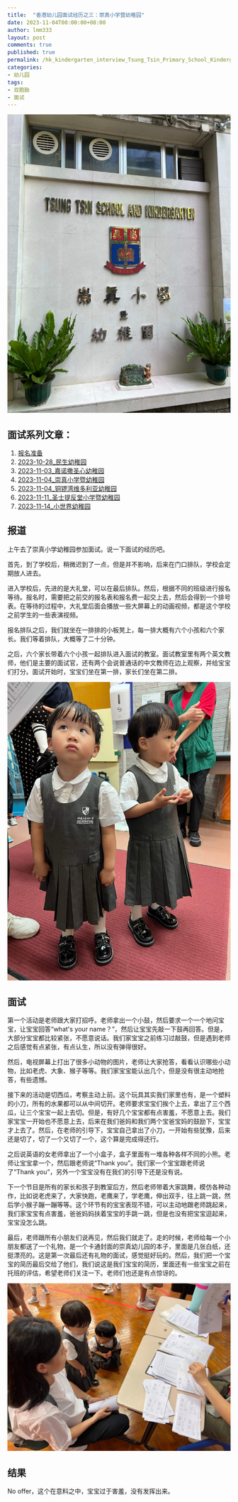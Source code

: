```yaml
---
title:  "香港幼儿园面试经历之三：崇真小学暨幼稚园"
date: 2023-11-04T00:00:00+08:00
author: lmm333
layout: post
comments: true
published: true
permalink: /hk_kindergarten_interview_Tsung_Tsin_Primary_School_Kindergarten/
categories:
- 幼儿园
tags:
- 双胞胎
- 面试
---
```

![11_chongzhen_gate.jpg](../images/2023-11-14-hk_kindergarten_interview/11_chongzhen_gate.jpg)
## 面试系列文章：

<!--more-->

1. [报名准备]()
2. [2023-10-28_民生幼稚园]()
3. [2023-11-03_嘉诺撒圣心幼稚园](/hk_kindergarten_interview_Sacred_Heart_Canossian_Kindergarten)
4. [2023-11-04_崇真小学暨幼稚园](/hk_kindergarten_interview_Tsung_Tsin_Primary_School_Kindergarten)
5. [2023-11-04_铜锣湾维多利亚幼稚园](/hk_kindergarten_interview_Causeway_Bay_Victoria_Kindergarten)
6. [2023-11-11_圣士提反堂小学暨幼稚园](/hk_kindergarten_interview_san_stephine_church_kindergarten)
7. [2023-11-14_小世界幼稚园](/hk_kindergarten_interview_small_world_Kindergarten)

## 报道

上午去了崇真小学幼稚园参加面试。说一下面试的经历吧。

首先，到了学校后，稍微迟到了一点，但是并不影响，后来在门口排队，学校会定期放人进去。

进入学校后，先进的是大礼堂，可以在最后排队。然后，根据不同的班级进行报名等待。报名时，需要把之前交的报名表和报名费一起交上去，然后会得到一个排号表。在等待的过程中，大礼堂后面会播放一些大屏幕上的动画视频，都是这个学校之前学生的一些表演视频。

报名排队之后，我们就坐在一排排的小板凳上，每一排大概有六个小孩和六个家长。我们等着排队，大概等了二十分钟。

之后，六个家长带着六个小孩一起排队进入面试的教室。面试教室里有两个英文教师，他们是主要的面试官，还有两个会说普通话的中文教师在边上观察，并给宝宝们打分。面试开始时，宝宝们坐在第一排，家长们坐在第二排。

![11_chongzhen_wait.jpg](../images/2023-11-14-hk_kindergarten_interview/11_chongzhen_wait.jpg)

## 面试
第一个活动是老师跟大家打招呼。老师拿出一个小鼓，然后要求一个一个地问宝宝，让宝宝回答“what's your name？”，然后让宝宝先敲一下鼓再回答。但是，大部分宝宝都比较紧张，不愿意说话。我们家宝宝之前练习过敲鼓，但是遇到老师之后感觉有点紧张，有点认生，所以没有弹得很好。

然后，电视屏幕上打出了很多小动物的图片，老师让大家抢答，看看认识哪些小动物，比如老虎、大象、猴子等等。我们家宝宝能认出几个，但是没有很主动地抢答，有些遗憾。

接下来的活动是切西瓜，考察主动上前。这个玩具其实我们家里也有，是一个塑料的小刀，所有的水果都可以从中间切开。老师要求宝宝们挨个上去，拿出了三个西瓜，让三个宝宝一起上去切。但是，有好几个宝宝都有点害羞，不愿意上去。我们家宝宝一开始也不愿意上去，后来在我们爸妈和我们两个宝爸宝妈的鼓励下，宝宝才上去了。然后，在老师的引导下，宝宝自己拿出了小刀，一开始有些犹豫，后来还是切了，切了一个又切了一个，这个算是完成得还行。

之后说英语的女老师拿出了一个小盒子，盒子里面有一堆各种各样不同的小熊。老师让宝宝拿一个，然后跟老师说“Thank you”。我们家一个宝宝跟老师说了“Thank you”，另外一个宝宝没有在我们的引导下还是没有说。

下一个节目是所有的家长和孩子到教室后方，然后老师带着大家跳舞，模仿各种动作，比如说老虎来了，大家快跑，老鹰来了，学老鹰，伸出双手，往上跳一跳，然后学小猴子蹦一蹦等等。这个环节有的宝宝表现不错，可以主动地跟老师跳起来，我们家宝宝有点害羞，爸爸妈妈扶着宝宝的手跳一跳，但是也没有把宝宝逗起来，宝宝没怎么跳。

最后，老师跟所有小朋友们说再见，然后我们就走了。走的时候，老师给每一个小朋友都送了一个礼物，是一个卡通封面的崇真幼儿园的本子，里面是几张白纸，还挺漂亮的。这是第一次最后还有礼物的面试，感觉挺好玩的。然后，我们把一个宝宝的简历最后交给了他们，我们说这是我们宝宝的简历，里面还有一些宝宝之前在托班的评估，希望老师们关注一下。老师们也还是有点惊讶的。

![12_chongzhen.jpg](../images/2023-11-14-hk_kindergarten_interview/12_chongzhen.jpg)

## 结果
No offer，这个在意料之中，宝宝过于害羞，没有发挥出来。
